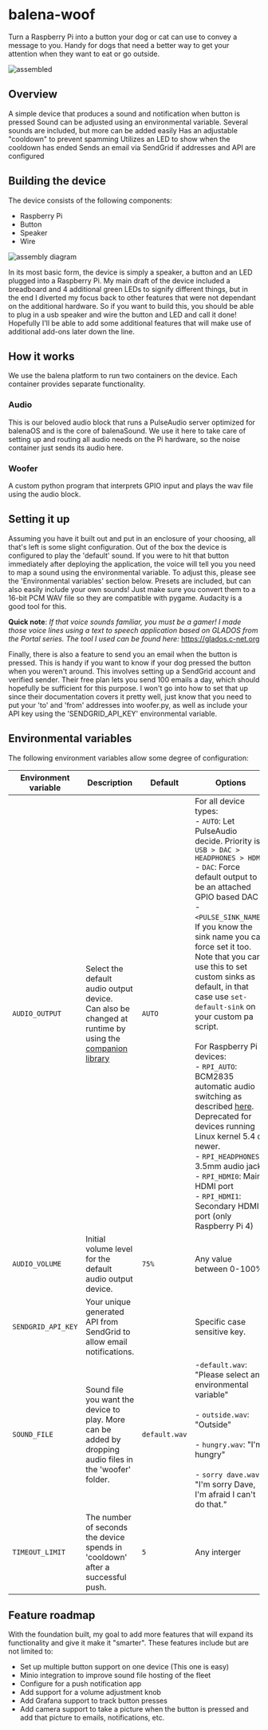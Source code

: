 # balena-woof
Turn a Raspberry Pi into a button your dog or cat can use to convey a message to you. Handy for dogs that need a better way to get your attention when they want to eat or go outside.

![assembled](https://user-images.githubusercontent.com/101855796/178084462-61c4643f-2195-4a17-9451-060e2ce3e6b7.jpeg)


## Overview
A simple device that produces a sound and notification when button is pressed
Sound can be adjusted using an environmental variable. Several sounds are included, but more can be added easily
Has an adjustable "cooldown" to prevent spamming
Utilizes an LED to show when the cooldown has ended
Sends an email via SendGrid if addresses and API are configured

## Building the device

The device consists of the following components:
- Raspberry Pi
- Button
- Speaker
- Wire

![assembly diagram](https://user-images.githubusercontent.com/101855796/181373841-b322675b-abb7-4caa-bbf1-40c022875b9d.jpeg)

In its most basic form, the device is simply a speaker, a button and an LED plugged into a Raspberry Pi. My main draft of the device included a breadboard and 4 additional green LEDs to signify different things, but in the end I diverted my focus back to other features that were not dependant on the additional hardware. So if you want to build this, you should be able to plug in a usb speaker and wire the button and LED and call it done! Hopefully I'll be able to add some additional features that will make use of additional add-ons later down the line.

## How it works

We use the balena platform to run two containers on the device. Each container provides separate functionality.

### Audio
This is our beloved audio block that runs a PulseAudio server optimized for balenaOS and is the core of balenaSound. We use it here to take care of setting up and routing all audio needs on the Pi hardware, so the noise container just sends its audio here.

### Woofer
A custom python program that interprets GPIO input and plays the wav file using the audio block.

## Setting it up

Assuming you have it built out and put in an enclosure of your choosing, all that's left is some slight configuration. Out of the box the device is configured to play the 'default' sound. If you were to hit that button immediately after deploying the application, the voice will tell you you need to map a sound using the environmental variable. To adjust this, please see the 'Environmental variables' section below. Presets are included, but can also easily include your own sounds! Just make sure you convert them to a 16-bit PCM WAV file so they are compatible with pygame. Audacity is a good tool for this.

**Quick note**: *If that voice sounds familiar, you must be a gamer! I made those voice lines using a text to speech application based on GLADOS from the Portal series. The tool I used can be found here:*
https://glados.c-net.org

Finally, there is also a feature to send you an email when the button is pressed. This is handy if you want to know if your dog pressed the button when you weren't around. This involves setting up a SendGrid account and verified sender. Their free plan lets you send 100 emails a day, which should hopefully be sufficient for this purpose. I won't go into how to set that up since their documentation covers it pretty well, just know that you need to put your 'to' and 'from' addresses into woofer.py, as well as include your API key using the 'SENDGRID_API_KEY' environmental variable.

## Environmental variables

The following environment variables allow some degree of configuration:

| Environment variable | Description | Default | Options | 
| --- | --- | --- | --- |
| `AUDIO_OUTPUT` | Select the default audio output device. <br>Can also be changed at runtime by using the [companion library](#companion-library) | `AUTO` | For all device types: <br>- `AUTO`: Let PulseAudio decide. Priority is `USB > DAC > HEADPHONES > HDMI`<br>- `DAC`: Force default output to be an attached GPIO based DAC<br>- `<PULSE_SINK_NAME>`: If you know the sink name you can force set it too. Note that you can't use this to set custom sinks as default, in that case use `set-default-sink` on your custom pa script. <br><br> For Raspberry Pi devices: <br>- `RPI_AUTO`: BCM2835 automatic audio switching as described [here](https://web.archive.org/web/20200427023741/https://www.raspberrypi.org/documentation/configuration/audio-config.md). Deprecated for devices running Linux kernel 5.4 or newer. <br>- `RPI_HEADPHONES`: 3.5mm audio jack <br>- `RPI_HDMI0`: Main HDMI port <br>- `RPI_HDMI1`: Secondary HDMI port (only Raspberry Pi 4) <br>  |
| `AUDIO_VOLUME` | Initial volume level for the default audio output device. | `75%` | Any value between 0-100%. |
| `SENDGRID_API_KEY` | Your unique generated API from SendGrid to allow email notifications. |  | Specific case sensitive key. |
| `SOUND_FILE` | Sound file you want the device to play. More can be added by dropping audio files in the 'woofer' folder. | `default.wav` | -`default.wav`: "Please select an environmental variable" <br><br>- `outside.wav`: "Outside" <br><br>- `hungry.wav`: "I'm hungry" <br><br>- `sorry dave.wav`: "I'm sorry Dave, I'm afraid I can't do that." <br>
| `TIMEOUT_LIMIT` | The number of seconds the device spends in 'cooldown' after a successful push. | `5` | Any interger |

## Feature roadmap
With the foundation built, my goal to add more features that will expand its functionality and give it make it "smarter". These features include but are not limited to:
- Set up multiple button support on one device (This one is easy)
- Minio integration to improve sound file hosting of the fleet
- Configure for a push notification app
- Add support for a volume adjustment knob
- Add Grafana support to track button presses
- Add camera support to take a picture when the button is pressed and add that picture to emails, notifications, etc.
